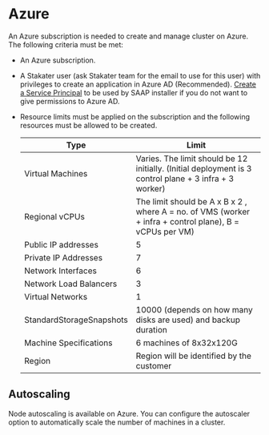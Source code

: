 # Azure

An Azure subscription is needed to create and manage cluster on Azure. The following criteria must be met:

- An Azure subscription.
- A Stakater user (ask Stakater team for the email to use for this user) with privileges to create an application in Azure AD (Recommended). [Create a Service Principal](https://docs.openshift.com/container-platform/4.9/installing/installing_azure/installing-azure-account.html#installation-azure-service-principal_installing-azure-account) to be used by SAAP installer if you do not want to give permissions to Azure AD.
- Resource limits must be applied on the subscription and the following resources must be allowed to be created.

  |Type        | Limit |
  |------------|------------|
  | Virtual Machines | Varies. The limit should be 12 initially. (Initial deployment is 3 control plane + 3 infra + 3 worker) |
  | Regional vCPUs | The limit should be A x B x 2 , where A = no. of VMS (worker + infra + control plane), B = vCPUs per VM) |
  | Public IP addresses | 5 |
  | Private IP Addresses | 7 |
  | Network Interfaces | 6 |
  | Network Load Balancers   | 3 |
  | Virtual Networks | 1 |
  | StandardStorageSnapshots | 10000 (depends on how many disks are used) and backup duration |
  | Machine Specifications | 6 machines of 8x32x120G |
  | Region | Region will be identified by the customer |

## Autoscaling

Node autoscaling is available on Azure. You can configure the autoscaler option to automatically scale the number of machines in a cluster.
